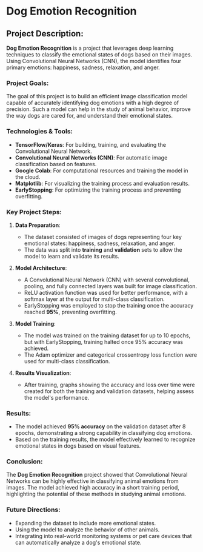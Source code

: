 
# Dog Emotion Recognition

## Project Description:

**Dog Emotion Recognition** is a project that leverages deep learning techniques to classify the emotional states of dogs based on their images. Using Convolutional Neural Networks (CNN), the model identifies four primary emotions: happiness, sadness, relaxation, and anger.

### Project Goals:

The goal of this project is to build an efficient image classification model capable of accurately identifying dog emotions with a high degree of precision. Such a model can help in the study of animal behavior, improve the way dogs are cared for, and understand their emotional states.

### Technologies & Tools:

- **TensorFlow/Keras**: For building, training, and evaluating the Convolutional Neural Network.
- **Convolutional Neural Networks (CNN)**: For automatic image classification based on features.
- **Google Colab**: For computational resources and training the model in the cloud.
- **Matplotlib**: For visualizing the training process and evaluation results.
- **EarlyStopping**: For optimizing the training process and preventing overfitting.

### Key Project Steps:

1. **Data Preparation**:
   - The dataset consisted of images of dogs representing four key emotional states: happiness, sadness, relaxation, and anger.
   - The data was split into **training** and **validation** sets to allow the model to learn and validate its results.

2. **Model Architecture**:
   - A Convolutional Neural Network (CNN) with several convolutional, pooling, and fully connected layers was built for image classification.
   - ReLU activation function was used for better performance, with a softmax layer at the output for multi-class classification.
   - EarlyStopping was employed to stop the training once the accuracy reached **95%**, preventing overfitting.

3. **Model Training**:
   - The model was trained on the training dataset for up to 10 epochs, but with EarlyStopping, training halted once 95% accuracy was achieved.
   - The Adam optimizer and categorical crossentropy loss function were used for multi-class classification.

4. **Results Visualization**:
   - After training, graphs showing the accuracy and loss over time were created for both the training and validation datasets, helping assess the model's performance.

### Results:

- The model achieved **95% accuracy** on the validation dataset after 8 epochs, demonstrating a strong capability in classifying dog emotions.
- Based on the training results, the model effectively learned to recognize emotional states in dogs based on visual features.

### Conclusion:

The **Dog Emotion Recognition** project showed that Convolutional Neural Networks can be highly effective in classifying animal emotions from images. The model achieved high accuracy in a short training period, highlighting the potential of these methods in studying animal emotions.

### Future Directions:

- Expanding the dataset to include more emotional states.
- Using the model to analyze the behavior of other animals.
- Integrating into real-world monitoring systems or pet care devices that can automatically analyze a dog's emotional state.

